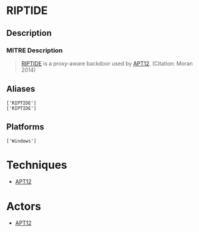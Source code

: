 
# RIPTIDE

## Description

### MITRE Description

> [RIPTIDE](https://attack.mitre.org/software/S0003) is a proxy-aware backdoor used by [APT12](https://attack.mitre.org/groups/G0005). (Citation: Moran 2014)

## Aliases

```
['RIPTIDE']
['RIPTIDE']
```

## Platforms

```
['Windows']
```

# Techniques


* [APT12](../techniques/APT12.md)


# Actors


* [APT12](../actors/APT12.md)

